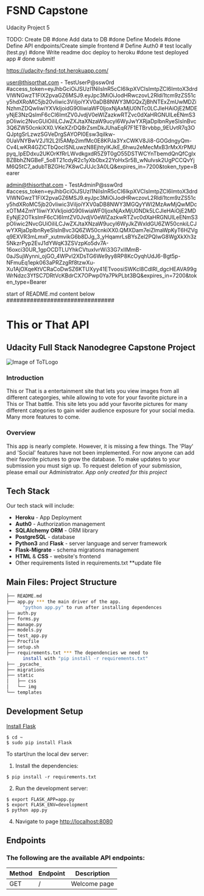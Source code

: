 # FSND Capstone
 Udacity Project 5

TODO:
Create DB #done
    Add data to DB #done
Define Models #done
Define API endpoints/Create simple frontend #
Define Auth0 #
test locally (test.py) #done
Write readme doc
deploy to heroku #done
test deployed app # done
submit!

https://udacity-fsnd-tot.herokuapp.com/ 

user@thisorthat.com - TestUserP@ssw0rd
#access_token=eyJhbGciOiJSUzI1NiIsInR5cCI6IkpXVCIsImtpZCI6ImtoX3drdVlWNGwzT1FIX2pvaGZ6MSJ9.eyJpc3MiOiJodHRwczovL2Rldi1tcm9zZS51cy5hdXRoMC5jb20vIiwic3ViIjoiYXV0aDB8NWY3MGQxZjBhNTExZmUwMDZiNzhmZDQwIiwiYXVkIjoidG90IiwiaWF0IjoxNjAxMjU0NTc0LCJleHAiOjE2MDEyNjE3NzQsImF6cCI6ImtZV0JvdjV0eWlZazkwRTZvc0dXaHRGNUlLeENmS3pOIiwic2NvcGUiOiIiLCJwZXJtaXNzaW9ucyI6WyJwYXRjaDplbnRyeSIsInBvc3Q6ZW50cnkiXX0.VKeXZrDQ8rZsmDkJUhaEqR7F1ETBrvbbp_9EUvtR7q3OQJptgSrLzwzSGVeDrgSAYOPI0Esw3qiIkw-0UaVNYBwV2J1l2L2I5AMp2imfMc0E8KPJa3YxCWKV8Ji8-GOGdngyQm-Cv4LwKR4GZiCTbQocISNLuwzN8EjhtylKJkE_6hwu2eMecMxB3rMxXrPMUpyq_IpEDdxu2UKOrKfRrLWvdkgxdR5Z9T0gO55DSTWCYnTbemdQnQfCgIxBZBbhZNGBeF_5o8T21cdyR2c1yXb0bx22YoHxSr5B_wNuIvsk2UgPCCQvYjM6Q5tC7_adubTBZGHc7K8wCJUJc3A0LQ&expires_in=7200&token_type=Bearer

admin@thisorthat.com - TestAdminP@ssw0rd
#access_token=eyJhbGciOiJSUzI1NiIsInR5cCI6IkpXVCIsImtpZCI6ImtoX3drdVlWNGwzT1FIX2pvaGZ6MSJ9.eyJpc3MiOiJodHRwczovL2Rldi1tcm9zZS51cy5hdXRoMC5jb20vIiwic3ViIjoiYXV0aDB8NWY3MGQyYWI2MzAwMjQwMDcxOTM4ZmY1IiwiYXVkIjoidG90IiwiaWF0IjoxNjAxMjU0NDk5LCJleHAiOjE2MDEyNjE2OTksImF6cCI6ImtZV0JvdjV0eWlZazkwRTZvc0dXaHRGNUlLeENmS3pOIiwic2NvcGUiOiIiLCJwZXJtaXNzaW9ucyI6WyJkZWxldGU6ZW50cnkiLCJwYXRjaDplbnRyeSIsInBvc3Q6ZW50cnkiXX0.QMXDam7eiZlmaWpKyT6HZVgq9EXVR3mLmxF_xutmvikG6b8DJg_3_yHqamrLsBYsZel2PQlwG8WgXkXh3z5NkzrPyp2EvJ1dYWqK3ZSVzpKo5dv7A-16oxci30UR_1gpOCDTLUYhkCVtuxIvrWi33G7xIIMmB-0aJSujWynni_ojGO_4WPvl2XDsTG6We9yy8RP8KcOyqhUdJ6-Bgt5p-NFmuEq1epk063aPRZzgRf8tzwXu-Xu1AjOXqeKtVCRaCoDwSZ6KTUXyy41ETvoosiSWKcl8CdIRl_dgcHEAVA99gWrNdzc3YfSC7DRtVcKBdrCX7OPwp0Ya7PkPLbt3BQ&expires_in=7200&token_type=Bearer

start of README.md content below
################################

# This or That API
## Udacity Full Stack Nanodegree Capstone Project

![Image of ToTLogo](https://udacity-fsnd-tot.herokuapp.com/static/img/thisorthat.png)

### Introduction

 This or That is a entertainment site that lets you view images from all different categorgies, while allowing to vote for your favorite picture in a This or That battle. This site lets you add your favorite pictures for many different categories to gain wider audience exposure for your social media. Many more features to come.

### Overview

This app is nearly complete. However, it is missing a few things. The 'Play' and 'Social' features have not been implemented. For now anyone can add their favorite pictures to grow the database. To make updates to your submission you must sign up. To request deletion of your submission, please email our Administrator.  *App only created for this project*

## Tech Stack

Our tech stack will include:

* **Heroku** - App Deployment
* **Auth0** - Authorization management
* **SQLAlchemy ORM** - ORM library
* **PostgreSQL** - database
* **Python3** and **Flask** - server language and server framework
* **Flask-Migrate** - schema migrations management
* **HTML** & **CSS** - website's frontend
* Other requirements listed in requirements.txt **update file

## Main Files: Project Structure

  ```sh
  ├── README.md
  ├── app.py *** the main driver of the app.
        "python app.py" to run after installing dependences
  ├── auth.py
  ├── forms.py
  ├── manage.py
  ├── models.py
  ├── test_app.py  
  ├── Procfile
  ├── setup.sh
  ├── requirements.txt *** The dependencies we need to   
        install with "pip install -r requirements.txt"
  ├── _pycache_     
  ├── migrations
  ├── static
  │   ├── css 
  │   └── img
  └── templates
  ```

## Development Setup

[Install Flask](http://flask.pocoo.org/docs/1.0/installation/#install-flask)

  ```
  $ cd ~
  $ sudo pip install Flask
  ```

To start/run the local dev server:

1. Install the dependencies:
  ```
  $ pip install -r requirements.txt
  ```

2. Run the development server:
  ```
  $ export FLASK_APP=app.py
  $ export FLASK_ENV=development
  $ python app.py
  ```

4. Navigate to page [http://localhost:8080](http://localhost:8080)

## Endpoints

### The following are the available API endpoints:

| Method | Endpoint | Description |
|--------|----------|-------------|
| GET | / | Welcome page

